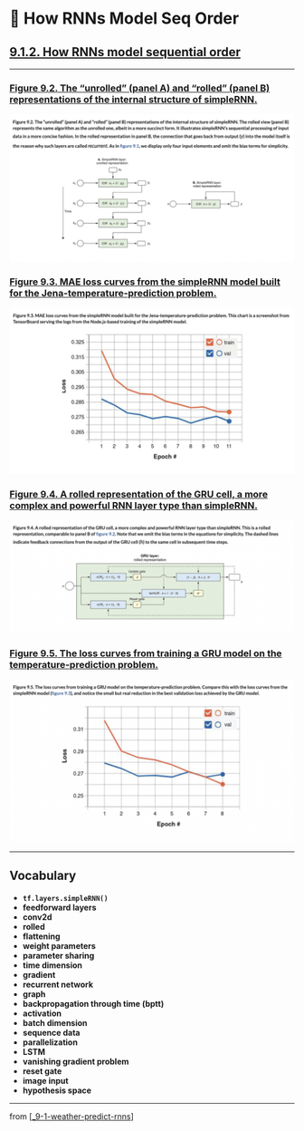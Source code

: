 # 🧬 How RNNs Model Seq Order

## [**9.1.2.** How RNNs model sequential order](https://livebook.manning.com/book/deep-learning-with-javascript/chapter-9/31)

---

### [**Figure 9.2.** The “unrolled” (panel A) and “rolled” (panel B) representations of the internal structure of simpleRNN.](https://livebook.manning.com/book/deep-learning-with-javascript/chapter-9/ch09fig02)

<img src="../../../assets/figures/Figure_9-2.png">

### [**Figure 9.3.** MAE loss curves from the simpleRNN model built for the Jena-temperature-prediction problem.](https://livebook.manning.com/book/deep-learning-with-javascript/chapter-9/ch09fig03)

<img src="../../../assets/figures/Figure_9-3.png">

### [**Figure 9.4.** A rolled representation of the GRU cell, a more complex and powerful RNN layer type than simpleRNN.](https://livebook.manning.com/book/deep-learning-with-javascript/chapter-9/ch09fig04)

<img src="../../../assets/figures/Figure_9-4.png">

### [**Figure 9.5.** The loss curves from training a GRU model on the temperature-prediction problem.](https://livebook.manning.com/book/deep-learning-with-javascript/chapter-9/ch09fig05)

<img src="../../../assets/figures/Figure_9-5.png">

---

## **Vocabulary**

- **`tf.layers.simpleRNN()`**
- **feedforward layers**
- **conv2d**
- **rolled**
- **flattening**
- **weight parameters**
- **parameter sharing**
- **time dimension**
- **gradient**
- **recurrent network**
- **graph**
- **backpropagation through time (bptt)**
- **activation**
- **batch dimension**
- **sequence data**
- **parallelization**
- **LSTM**
- **vanishing gradient problem**
- **reset gate**
- **image input**
- **hypothesis space**

<link rel="stylesheet" type="text/css" media="all" href="../../../assets/css/custom.css" />

---

from [[_9-1-weather-predict-rnns]]

[//begin]: # "Autogenerated link references for markdown compatibility"
[_9-1-weather-predict-rnns]: _9-1-weather-predict-rnns.md "🧬 Weather: Intro RNNs"
[//end]: # "Autogenerated link references"
